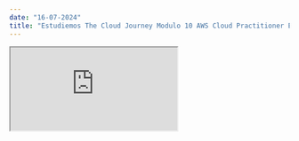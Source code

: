 ```yaml
---
date: "16-07-2024"
title: "Estudiemos The Cloud Journey Modulo 10 AWS Cloud Practitioner Essentials"
---
```

<iframe src="https://www.youtube.com/embed/3OLOEORgSSk" allowfullscreen></iframe>
